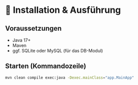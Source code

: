 # 🚀 Installation & Ausführung

## Voraussetzungen

- Java 17+
- Maven
- ggf. SQLite oder MySQL (für das DB-Modul)

## Starten (Kommandozeile)

```bash
mvn clean compile exec:java -Dexec.mainClass="app.MainApp"
